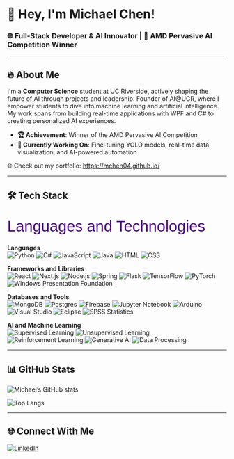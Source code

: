 # 👋 Hey, I'm Michael Chen!

### 🌐 Full-Stack Developer & AI Innovator | 🧠 AMD Pervasive AI Competition Winner

---

## 🔥 About Me
I'm a **Computer Science** student at UC Riverside, actively shaping the future of AI through projects and leadership. Founder of AI@UCR, where I empower students to dive into machine learning and artificial intelligence. My work spans from building real-time applications with WPF and C# to creating personalized AI experiences.

- **🏆 Achievement**: Winner of the AMD Pervasive AI Competition
- **🌱 Currently Working On**: Fine-tuning YOLO models, real-time data visualization, and AI-powered automation

🌐 Check out my portfolio: https://mchen04.github.io/

---

## 🛠️ Tech Stack

<svg width="100%" height="60">
  <text x="0" y="45" font-size="35" fill="indigo" style="font-family: Arial, sans-serif;">Languages and Technologies</text>
  <animate attributeName="x" from="0" to="200" dur="2s" repeatCount="indefinite"/>
</svg>

**Languages**  
![Python](https://img.shields.io/badge/-Python-3776AB?logo=python&logoColor=white&style=flat)
![C#](https://img.shields.io/badge/-C%23-239120?logo=c-sharp&logoColor=white&style=flat)
![JavaScript](https://img.shields.io/badge/-JavaScript-F7DF1E?logo=javascript&logoColor=black&style=flat)
![Java](https://img.shields.io/badge/-Java-007396?logo=java&logoColor=white&style=flat)
![HTML](https://img.shields.io/badge/-HTML-E34F26?logo=html5&logoColor=white&style=flat)
![CSS](https://img.shields.io/badge/-CSS-1572B6?logo=css3&logoColor=white&style=flat)

**Frameworks and Libraries**  
![React](https://img.shields.io/badge/-React-61DAFB?logo=react&logoColor=black&style=flat)
![Next.js](https://img.shields.io/badge/-Next.js-000000?logo=nextdotjs&logoColor=white&style=flat)
![Node.js](https://img.shields.io/badge/-Node.js-339933?logo=nodedotjs&logoColor=white&style=flat)
![Spring](https://img.shields.io/badge/-Spring-6DB33F?logo=spring&logoColor=white&style=flat)
![Flask](https://img.shields.io/badge/-Flask-000000?logo=flask&logoColor=white&style=flat)
![TensorFlow](https://img.shields.io/badge/-TensorFlow-FF6F00?logo=tensorflow&logoColor=white&style=flat)
![PyTorch](https://img.shields.io/badge/-PyTorch-EE4C2C?logo=pytorch&logoColor=white&style=flat)
![Windows Presentation Foundation](https://img.shields.io/badge/-WPF-0078D7?logo=microsoft&logoColor=white&style=flat)

**Databases and Tools**  
![MongoDB](https://img.shields.io/badge/-MongoDB-47A248?logo=mongodb&logoColor=white&style=flat)
![Postgres](https://img.shields.io/badge/-PostgreSQL-4169E1?logo=postgresql&logoColor=white&style=flat)
![Firebase](https://img.shields.io/badge/-Firebase-FFCA28?logo=firebase&logoColor=black&style=flat)
![Jupyter Notebook](https://img.shields.io/badge/-Jupyter-FA4F00?logo=jupyter&logoColor=white&style=flat)
![Arduino](https://img.shields.io/badge/-Arduino-00979D?logo=arduino&logoColor=white&style=flat)
![Visual Studio](https://img.shields.io/badge/-Visual%20Studio-5C2D91?logo=visualstudio&logoColor=white&style=flat)
![Eclipse](https://img.shields.io/badge/-Eclipse-2C2255?logo=eclipse&logoColor=white&style=flat)
![SPSS Statistics](https://img.shields.io/badge/-SPSS-003366?logo=ibm&logoColor=white&style=flat)

**AI and Machine Learning**  
![Supervised Learning](https://img.shields.io/badge/-Supervised%20Learning-007EC6?style=flat)
![Unsupervised Learning](https://img.shields.io/badge/-Unsupervised%20Learning-007EC6?style=flat)
![Reinforcement Learning](https://img.shields.io/badge/-Reinforcement%20Learning-007EC6?style=flat)
![Generative AI](https://img.shields.io/badge/-Generative%20AI-FF6F00?style=flat)
![Data Processing](https://img.shields.io/badge/-Data%20Processing-4CAF50?style=flat)

---

## 📊 GitHub Stats
![Michael’s GitHub stats](https://github-readme-stats.vercel.app/api?username=mchen04&show_icons=true&theme=radical)

![Top Langs](https://github-readme-stats.vercel.app/api/top-langs/?username=mchen04&layout=compact&theme=radical)

---

## 🌐 Connect With Me
[![LinkedIn](https://img.shields.io/badge/-LinkedIn-0077B5?logo=linkedin&logoColor=white&style=flat)](https://linkedin.com/in/michael-luo-chen)
